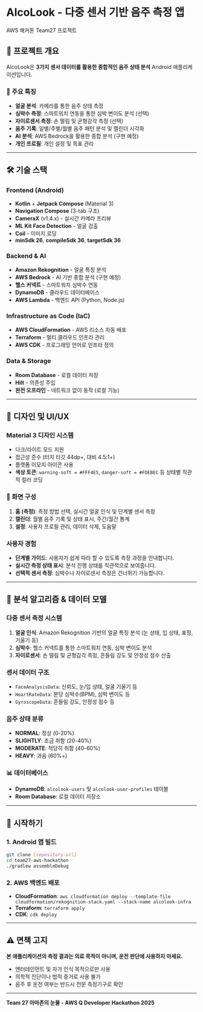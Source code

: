 # AlcoLook - 다중 센서 기반 음주 측정 앱

AWS 해커톤 Team27 프로젝트

## 📱 프로젝트 개요

AlcoLook은 **3가지 센서 데이터를 활용한 종합적인 음주 상태 분석** Android 애플리케이션입니다.

### 🎯 주요 특징

  - **얼굴 분석**: 카메라를 통한 음주 상태 측정
  - **심박수 측정**: 스마트워치 연동을 통한 심박 변이도 분석 (선택)
  - **자이로센서 측정**: 손 떨림 및 균형감각 측정 (선택)
  - **음주 기록**: 일별/주별/월별 음주 패턴 분석 및 캘린더 시각화
  - **AI 분석**: AWS Bedrock을 활용한 종합 분석 (구현 예정)
  - **개인 프로필**: 개인 설정 및 목표 관리

-----

## 🛠 기술 스택

### Frontend (Android)

  - **Kotlin** + **Jetpack Compose** (Material 3)
  - **Navigation Compose** (3-tab 구조)
  - **CameraX** (v1.4.x) - 실시간 카메라 프리뷰
  - **ML Kit Face Detection** - 얼굴 검출
  - **Coil** - 이미지 로딩
  - **minSdk 26**, **compileSdk 36**, **targetSdk 36**

### Backend & AI

  - **Amazon Rekognition** - 얼굴 특징 분석
  - **AWS Bedrock** - AI 기반 종합 분석 (구현 예정)
  - **헬스 커넥트** - 스마트워치 심박수 연동
  - **DynamoDB** - 클라우드 데이터베이스
  - **AWS Lambda** - 백엔드 API (Python, Node.js)

### Infrastructure as Code (IaC)

  - **AWS CloudFormation** - AWS 리소스 자동 배포
  - **Terraform** - 멀티 클라우드 인프라 관리
  - **AWS CDK** - 프로그래밍 언어로 인프라 정의

### Data & Storage

  - **Room Database** - 로컬 데이터 저장
  - **Hilt** - 의존성 주입
  - **완전 오프라인** - 네트워크 없이 동작 (로컬 기능)

-----

## 🎨 디자인 및 UI/UX

### Material 3 디자인 시스템

  - 다크/라이트 모드 지원
  - 접근성 준수 (터치 타깃 44dp+, 대비 4.5:1+)
  - 플랫폼 이모지 아이콘 사용
  - **색상 토큰**: `warning-soft = #FFF4E5`, `danger-soft = #FDEBEC` 등 상태별 직관적 컬러 코딩

### 📱 화면 구성

1.  **홈 (측정)**: 측정 방법 선택, 실시간 얼굴 인식 및 단계별 센서 측정
2.  **캘린더**: 월별 음주 기록 및 상태 표시, 주간/월간 통계
3.  **설정**: 사용자 프로필 관리, 데이터 삭제, 도움말

### 사용자 경험

  - **단계별 가이드**: 사용자가 쉽게 따라 할 수 있도록 측정 과정을 안내합니다.
  - **실시간 측정 상태 표시**: 분석 진행 상태를 직관적으로 보여줍니다.
  - **선택적 센서 측정**: 심박수나 자이로센서 측정은 건너뛰기 가능합니다.

-----

## 🔬 분석 알고리즘 & 데이터 모델

### 다중 센서 측정 시스템

1.  **얼굴 인식**: Amazon Rekognition 기반의 얼굴 특징 분석 (눈 상태, 입 상태, 표정, 기울기 등)
2.  **심박수**: 헬스 커넥트를 통한 스마트워치 연동, 심박 변이도 분석
3.  **자이로센서**: 손 떨림 및 균형감각 측정, 흔들림 강도 및 안정성 점수 산출

### 센서 데이터 구조

  - `FaceAnalysisData`: 신뢰도, 눈/입 상태, 얼굴 기울기 등
  - `HeartRateData`: 분당 심박수(BPM), 심박 변이도 등
  - `GyroscopeData`: 흔들림 강도, 안정성 점수 등

### 음주 상태 분류

  - **NORMAL**: 정상 (0-20%)
  - **SLIGHTLY**: 조금 취함 (20-40%)
  - **MODERATE**: 적당히 취함 (40-60%)
  - **HEAVY**: 과음 (60%+)

### 📊 데이터베이스

  - **DynamoDB**: `alcolook-users` 및 `alcolook-user-profiles` 테이블
  - **Room Database**: 로컬 데이터 저장소

-----

## 🚀 시작하기

### 1\. Android 앱 빌드

```bash
git clone [repository-url]
cd team27-aws-hackathon
./gradlew assembleDebug
```

### 2\. AWS 백엔드 배포

  - **CloudFormation**: `aws cloudformation deploy --template-file cloudformation/rekognition-stack.yaml --stack-name alcolook-infra`
  - **Terraform**: `terraform apply`
  - **CDK**: `cdk deploy`

-----

## ⚠️ 면책 고지

**본 애플리케이션의 측정 결과는 의료 목적이 아니며, 운전 판단에 사용하지 마세요.**

  - 엔터테인먼트 및 자가 인식 목적으로만 사용
  - 의학적 진단이나 법적 증거로 사용 불가
  - 음주 후 운전 여부는 반드시 전문 측정기구로 확인

-----

**Team 27 아마존의 눈물 - AWS Q Developer Hackathon 2025**